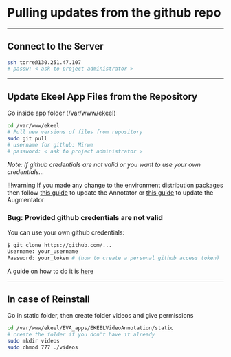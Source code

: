 # Pulling updates from the github repo
----------

## Connect to the Server
```bash
ssh torre@130.251.47.107
# passw: < ask to project administrator >
```

-----
## Update Ekeel App Files from the Repository

Go inside app folder (/var/www/ekeel)
```bash
cd /var/www/ekeel
# Pull new versions of files from repository
sudo git pull
# username for github: Mirwe
# password: < ask to project administrator >
```
*Note: If github credentials are not valid or you want to use your own credentials...*

!!!warning
    If you made any change to the environment distribution packages then follow [this guide](../platforms/annotator/deploy.md#update-and-setup-video-annotation-app) to update the Annotator or [this guide](../platforms/augmentator/deploy.md#update-and-setup-video-augmentation-app) to update the Augmentator


### Bug: Provided github credentials are not valid
You can use your own github credentials:
```bash
$ git clone https://github.com/...
Username: your_username
Password: your_token # (how to create a personal github access token)
```
A guide on how to do it is [here](https://docs.github.com/en/authentication/keeping-your-account-and-data-secure/managing-your-personal-access-tokens)

-----
## In case of Reinstall

Go in static folder, then create folder videos and give permissions

```bash
cd /var/www/ekeel/EVA_apps/EKEELVideoAnnotation/static
# create the folder if you don't have it already
sudo mkdir videos
sudo chmod 777 ./videos
```
